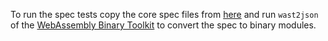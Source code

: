 To run the spec tests copy the core spec files from [here](spec-core) and run
`wast2json` of the [WebAssembly Binary Toolkit][wabt] to convert the spec to
binary modules. 

[spec-core]: https://github.com/WebAssembly/spec/tree/master/test/core
[wabt]: https://github.com/WebAssembly/wabt

